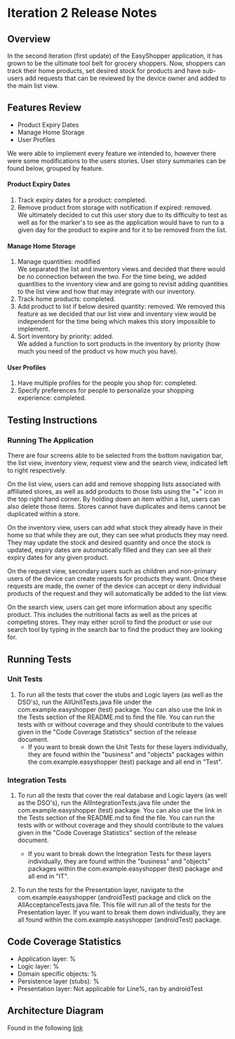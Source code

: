 # Iteration 2 Release Notes

## Overview
In the second iteration (first update) of the EasyShopper application, it has grown to be the ultimate tool belt for grocery shoppers. Now, shoppers can track their home products, set desired stock for products and have sub-users add requests that can be reviewed by the device owner and added to the main list view. 

## Features Review

- Product Expiry Dates
- Manage Home Storage
- User Profiles

We were able to implement every feature we intended to, however there were some modifications to the users stories. User story summaries can be found below, grouped by feature.

#### Product Expiry Dates
1. Track expiry dates for a product: completed.
2. Remove product from storage with notification if expired: removed.\
    We ultimately decided to cut this user story due to its difficulty to test as well as for the marker's to see as the application would have to run to a given day for the product to expire and for it to be removed from the list.

#### Manage Home Storage
1. Manage quantities: modified\
    We separated the list and inventory views and decided that there would be no connection between the two. For the time being, we added quantities to the inventory view and are going to revisit adding quantities to the list view and how that may integrate with our inventory.
2. Track home products: completed.
3. Add product to list if below desired quantity: removed.
    We removed this feature as we decided that our list view and inventory view would be independent for the time being which makes this story impossible to implement.
4. Sort inventory by priority: added.\
    We added a function to sort products in the inventory by priority (how much you need of the product vs how much you have).

#### User Profiles
1. Have multiple profiles for the people you shop for: completed.
2. Specify preferences for people to personalize your shopping experience: completed.
 
## Testing Instructions

### Running The Application
There are four screens able to be selected from the bottom navigation bar, the list view, inventory view, request view and the search view, indicated left to right respectively. 

On the list view, users can add and remove shopping lists associated with affiliated stores, as well as add products to those lists using the "+" icon in the top right hand corner. By holding down an item within a list, users can also delete those items. Stores cannot have duplicates and items cannot be duplicated within a store.

On the inventory view, users can add what stock they already have in their home so that while they are out, they can see what products they may need. They may update the stock and desired quantity and once the stock is updated, expiry dates are automatically filled and they can see all their expiry dates for any given product.

On the request view, secondary users such as children and non-primary users of the device can create requests for products they want. Once these requests are made, the owner of the device can accept or deny individual products of the request and they will automatically be added to the list view.

On the search view, users can get more information about any specific product. This includes the nutritional facts as well as the prices at competing stores. They may either scroll to find the product or use our search tool by typing in the search bar to find the product they are looking for.

## Running Tests
### Unit Tests
1. To run all the tests that cover the stubs and Logic layers (as well as the DSO's), run the AllUnitTests.java file under the com.example.easyshopper (test) package. You can also use the link in the Tests section of the README.md to find the file. You can run the tests with or without coverage and they should contribute to the values given in the "Code Coverage Statistics" section of the release document.
    - If you want to break down the Unit Tests for these layers individually, they are found within the "business" and "objects" packages within the com.example.easyshopper (test) package and all end in "Test".

### Integration Tests
1. To run all the tests that cover the real database and Logic layers (as well as the DSO's), run the AllIntegrationTests.java file under the com.example.easyshopper (test) package. You can also use the link in the Tests section of the README.md to find the file. You can run the tests with or without coverage and they should contribute to the values given in the "Code Coverage Statistics" section of the release document.
    - If you want to break down the Integration Tests for these layers individually, they are found within the "business" and "objects" packages within the com.example.easyshopper (test) package and all end in "IT".

2. To run the tests for the Presentation layer, navigate to the com.example.easyshopper (androidTest) package and click on the AllAcceptanceTests.java file. This file will run all of the tests for the Presentation layer. If you want to break them down individually, they are all found within the com.example.easyshopper (androidTest) package.

## Code Coverage Statistics
- Application layer: %
- Logic layer: %
- Domain specific objects: %
- Persistence layer (stubs): %
- Presentation layer: Not applicable for Line%, ran by androidTest

## Architecture Diagram
Found in the following [link](https://code.cs.umanitoba.ca/comp3350-winter2024/lethalcompany-a01-13/-/blob/main/Documents/Iteration%201/Iteration%201%20Architecture%20Diagram%20Final.md)
